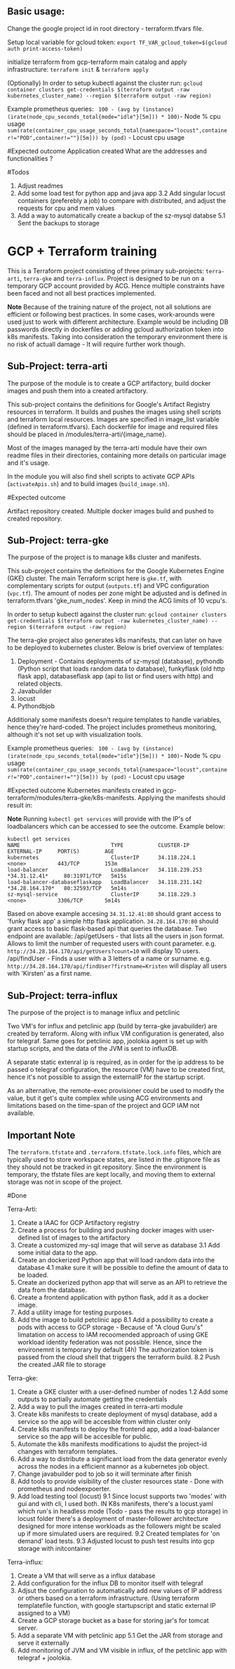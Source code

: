 ## Basic usage:

Change the google project id in root directory - terraform.tfvars file.

Setup local variable for gcloud token: 
```export TF_VAR_gcloud_token=$(gcloud auth print-access-token)```

initialize terraform from gcp-terraform main catalog and apply infrastructure:
```terraform init``` & ```terraform apply```

(Optionally) In order to setup kubectl against the cluster run:
```gcloud container clusters get-credentials $(terraform output -raw kubernetes_cluster_name) --region $(terraform output -raw region)```

Example prometheus queries:
``` 100 - (avg by (instance) (irate(node_cpu_seconds_total{mode="idle"}[5m])) * 100)```- Node % cpu usage
``` sum(rate(container_cpu_usage_seconds_total{namespace="locust",container!="POD",container!=""}[5m])) by (pod) ``` - Locust cpu usage


#Expected outcome
Application created 
What are the addresses and functionalities ? 

#Todos
1. Adjust readmes
3. Add some load test for python app and java app
    3.2 Add singular locust containers (preferebly a job) to compare with distributed, and adjust the requests for cpu and mem values
5. Add a way to automatically create a backup of the sz-mysql databse
    5.1 Sent the backups to storage



# GCP + Terraform training

This is a Terraform project consisting of three primary sub-projects: `terra-arti`, `terra-gke` and `terra-influx`.
Project is designed to be run on a temporary GCP account provided by ACG. Hence multiple constraints have been faced and not all best practices implemented.

**Note** Because of the training nature of the project, not all solutions are efficient or following best practices. In some cases, work-arounds were used just to work with different architecture. Example would be including DB passwords directly in dockerfiles or adding gcloud authorization token into k8s manifests. Taking into consideration the temporary environment there is no risk of actuall damage - It will require further work though.

## Sub-Project: terra-arti 

The purpose of the module is to create a GCP artifactory, build docker images and push them into a created artifactory.

This sub-project contains the definitions for Google's Artifact Registry resources in terraform. It builds and pushes the images using shell scripts and terraform local resources. Images are specified in image_list variable (defined in terraform.tfvars). Each dockerfile for image and required files should be placed in /modules/terra-arti/{image_name}.

Most of the images managed by the terra-arti module have their own readme files in their directories, containing more details on particular image and it's usage.

In the module you will also find shell scripts to activate GCP APIs (`activateApis.sh`) and to build images (`build_image.sh`).

#Expected outcome 

Artifact repository created. 
Multiple docker images build and pushed to created repository. 

## Sub-Project: terra-gke

The purpose of the project is to manage k8s cluster and manifests.

This sub-project contains the definitions for the Google Kubernetes Engine (GKE) cluster. The main Terraform script here is `gke.tf`, with complementary scripts for output (`outputs.tf`) and VPC configuration (`vpc.tf`). The amount of nodes per zone might be adjusted and is defined in terraform.tfvars 'gke_num_nodes'. Keep in mind the ACG limits of 10 vcpu's.

In order to setup kubectl against the cluster run:
```gcloud container clusters get-credentials $(terraform output -raw kubernetes_cluster_name) --region $(terraform output -raw region)```

The terra-gke project also generates k8s manifests, that can later on have to be deployed to kubernetes cluster. Below is brief overview of templates:

1. Deployment - Contains deployments of sz-mysql (database), pythondb (Python script that loads random data to database), funkyflask (old http flask app), databaseflask app (api to list or find users with http) and related objects.
2. Javabuilder
3. locust
4. Pythondbjob

Additionaly some manifests doesn't require templates to handle variables, hence they're hard-coded.
The project includes prometheus monitoring, although it's not set up with visualization tools.

Example prometheus queries:
``` 100 - (avg by (instance) (irate(node_cpu_seconds_total{mode="idle"}[5m])) * 100)```- Node % cpu usage
``` sum(rate(container_cpu_usage_seconds_total{namespace="locust",container!="POD",container!=""}[5m])) by (pod) ``` - Locust cpu usage

#Expected outcome
Kubernetes manifests created in gcp-terraform/modules/terra-gke/k8s-manifests.
Applying the manifests should result in:

**Note** Running ```kubectl get services``` will provide with the IP's of loadbalancers which can be accessed to see the outcome. Example below: 

```
kubectl get services
NAME                             TYPE           CLUSTER-IP       EXTERNAL-IP     PORT(S)        AGE
kubernetes                       ClusterIP      34.118.224.1     <none>          443/TCP        153m
load-balancer                    LoadBalancer   34.118.239.253   *34.31.12.41*     80:31971/TCP   5m15s
load-balancer-databaseflaskapp   LoadBalancer   34.118.231.142   *34.28.164.170*   80:32593/TCP   5m14s
sz-mysql-service                 ClusterIP      34.118.229.3     <none>          3306/TCP       5m14s
```
Based on above example accesing 
```34.31.12.41:80``` should grant access to 'funky flask app' a simple http flask application. 
```34.28.164.170:80``` should grant access to basic flask-based api that queries the database. 
    Two endpoint are available:
    /api/getUsers - that lists all the users in json format. Allows to limit the number of requested users with count parameter. e.g. ```http://34.28.164.170/api/getUsers?count=10``` will display 10 users. 
    /api/findUser - Finds a user with a 3 letters of a name or surname. e.g. ```http://34.28.164.170/api/findUser?firstname=Kristen``` will display all users with 'Kirsten' as a first name.

## Sub-Project: terra-influx

The purpose of the project is to manage influx and petclinic 

Two VM's for influx and petclinic app (build by terra-gke javabuilder) are created by terraform. 
Along with influx VM configuration is generated, also for telegraf.
Same goes for petclinic app, joolokia agent is set up with startup scripts, and the data of the JVM is sent to influxDB. 

A separate static extenral ip is required, as in order for the ip address to be passed o telegraf configuration, the resource (VM) have to be created first, hence it's not possible to assign the externalIP for the startup script. 

As an alternative, the remote-exec provisioner could be used to modify the value, but it get's quite complex while using ACG environments and limitations based on the time-span of the project and GCP IAM not available. 

## Important Note

The `terraform.tfstate` and `.terraform.tfstate.lock.info` files, which are typically used to store workspace states, are listed in the .gitignore file as they should not be tracked in git repository. Since the environment is temporary, the tfstate files are kept locally, and moving them to external storage was not in scope of the project. 

#Done

Terra-Arti:
1. Create a IAAC for GCP Artifactory registry
2. Create a process for building and pushing docker images with user-defined list of images to the artifactory
3. Create a customized my-sql image that will serve as database
    3.1 Add some initial data to the app.
4. Create an dockerized Python app that will load random data into the database
    4.1 make sure it will be possible to define the amount of data to be loaded.
5. Create an dockerized python app that will serve as an API to retrieve the data from the database.
6. Create a frontend application with python flask, add it as a docker image. 
7. Add a utility image for testing purposes.
8. Add the image to build petclinic app
    8.1 Add a possibility to create a pods with access to GCP storage - Because of "A cloud Guru's" limatation on access to IAM recoomended approach of using GKE workload identity federation was not possible. Hence, since the environemnt is temporary by default (4h) The authorization token is passed from the cloud shell that triggers the terraform build.
    8.2 Push the created JAR file to storage

Terra-gke:
1. Create a GKE cluster with a user-defined number of nodes
 1.2 Add some outputs to partially automate getting the credentials
2. Add a way to pull the images created in terra-arti module
3. Create k8s manifests to create deployment of mysql database, add a service so the app will be accesible from within cluster only
4. Create k8s manifests to deploy the frontend app, add a load-balancer service so the app will be accesible for public.
5. Automate the k8s manifests modifications to ajudst the project-id changes with terraform templates.
6. Add a way to distribute a significant load from the data generator evenly across the nodes in a efficient mannor as a kubernetes job object.
7. Change javabuilder pod to job so it will terminate after finish
8. Add tools to provide visibility of the cluster resources state - Done with prometheus and nodeexpoerter.
9. Add load testing tool (locust)
    9.1 Since locust supports two 'modes' with gui and with cli, I used both. IN K8s manifests, there's a locust.yaml which run's in headless mode (Todo - pass the results to gcp storage) in locust folder there's a deployment of master-follower architecture designed for more intense workloads as the followers might be scaled up if more simulated users are required.
    9.2 Created templates for 'on demand' load tests.
    9.3 Adjusted locust to push test results into gcp storage with initcontainer

Terra-influx:
1. Create a VM that will serve as a influx database
2. Add configuration for the influx DB to monitor itself with telegraf
3. Adjsut the configuration to automatically add new values of IP address or others based on a terraform infrastructure. (Using terraform templatefile function, with google startupscript and static external IP assigned to a VM)
4. Create a GCP storage bucket as a base for storing jar's for tomcat server.
5. Add a separate VM with petclinic app
    5.1 Get the JAR from storage and serve it externally
6. Add monitoring of JVM and VM visible in influx, of the petclinic app with telegraf + joolokia.